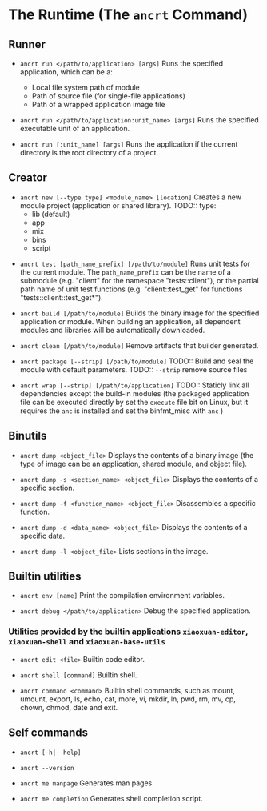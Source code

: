 # The Runtime (The `ancrt` Command)

## Runner

- `ancrt run </path/to/application> [args]`
  Runs the specified application, which can be a:

  - Local file system path of module
  - Path of source file  (for single-file applications)
  - Path of a wrapped application image file

- `ancrt run </path/to/application:unit_name> [args]`
  Runs the specified executable unit of an application.

- `ancrt run [:unit_name] [args]`
  Runs the application if the current directory is the root directory of a project.

## Creator

- `ancrt new [--type type] <module_name> [location]`
  Creates a new module project (application or shared library).
  TODO:: type:
  - lib (default)
  - app
  - mix
  - bins
  - script

<!--
- `ancrt dep add <module_name>[@<version>] [--registry <URL>]`
  Adds a dependent shared module to the current module.

  - `ancrt dep add --path <path>`
    Adds a dependent local module to the current module.
  - `ancrt dep add --remote <url> --revision <tag_or_commit>`
    Adds a dependent remote module to the current module.
  - `ancrt dep add --library <library_name>`
    Adds a dependent shared library to the current module.
-->

- `ancrt test [path_name_prefix] [/path/to/module]`
  Runs unit tests for the current module. The `path_name_prefix` can be the name of a submodule (e.g. "client" for the namespace "tests::client"), or the partial path name of unit test functions (e.g. "client::test_get" for functions "tests::client::test_get*").

- `ancrt build [/path/to/module]`
  Builds the binary image for the specified application or module. When building an application, all dependent modules and libraries will be automatically downloaded.

- `ancrt clean [/path/to/module]`
  Remove artifacts that builder generated.

- `ancrt package [--strip] [/path/to/module]`
  TODO:: Build and seal the module with default parameters.
  TODO:: `--strip`  remove source files

- `ancrt wrap [--strip] [/path/to/application]`
  TODO:: Staticly link all dependencies except the build-in modules (the packaged application file can be executed directly by set the `execute` file bit on Linux, but it requires the `anc` is installed and set the binfmt_misc with `anc` )

## Binutils

- `ancrt dump <object_file>`
  Displays the contents of a binary image (the type of image can be an application, shared module, and object file).

- `ancrt dump -s <section_name> <object_file>`
  Displays the contents of a specific section.

- `ancrt dump -f <function_name> <object_file>`
  Disassembles a specific function.

- `ancrt dump -d <data_name> <object_file>`
  Displays the contents of a specific data.

- `ancrt dump -l <object_file>`
  Lists sections in the image.

## Builtin utilities

- `ancrt env [name]`
  Print the compilation environment variables.

- `ancrt debug </path/to/application>`
  Debug the specified application.

### Utilities provided by the builtin applications `xiaoxuan-editor`, `xiaoxuan-shell` and `xiaoxuan-base-utils`

- `ancrt edit <file>`
  Builtin code editor.

- `ancrt shell [command]`
  Builtin shell.

- `ancrt command <command>`
  Builtin shell commands, such as mount, umount, export, ls, echo, cat, more, vi, mkdir, ln, pwd, rm, mv, cp, chown, chmod, date and exit.

## Self commands

- `ancrt [-h|--help]`
- `ancrt --version`

- `ancrt me manpage`
  Generates man pages.

- `ancrt me completion`
  Generates shell completion script.
